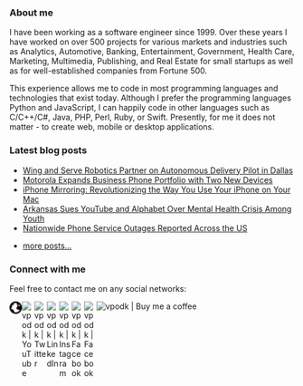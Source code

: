 ### About me

I have been working as a software engineer since 1999. Over these years I have worked on over 500 projects for various markets and industries such as Analytics, Automotive, Banking, Entertainment, Government, Health Care, Marketing, Multimedia, Publishing, and Real Estate for small startups as well as for well-established companies from Fortune 500.

This experience allows me to code in most programming languages and technologies that exist today. Although I prefer the programming languages Python and JavaScript, I can happily code in other languages such as C/C++/C#, Java, PHP, Perl, Ruby, or Swift. Presently, for me it does not matter - to create web, mobile or desktop applications.

### Latest blog posts

<!-- BLOG-POST-LIST:START -->
- [Wing and Serve Robotics Partner on Autonomous Delivery Pilot in Dallas](https://medium.com/majordigest/wing-and-serve-robotics-partner-on-autonomous-delivery-pilot-in-dallas-5141366c8abf?source=rss-22947912adc0------2)
- [Motorola Expands Business Phone Portfolio with Two New Devices](https://medium.com/majordigest/motorola-expands-business-phone-portfolio-with-two-new-devices-5bcfdf69ca31?source=rss-22947912adc0------2)
- [iPhone Mirroring: Revolutionizing the Way You Use Your iPhone on Your Mac](https://medium.com/majordigest/iphone-mirroring-revolutionizing-the-way-you-use-your-iphone-on-your-mac-9e1049435b4b?source=rss-22947912adc0------2)
- [Arkansas Sues YouTube and Alphabet Over Mental Health Crisis Among Youth](https://medium.com/majordigest/arkansas-sues-youtube-and-alphabet-over-mental-health-crisis-among-youth-b7efdd730ebd?source=rss-22947912adc0------2)
- [Nationwide Phone Service Outages Reported Across the US](https://medium.com/majordigest/nationwide-phone-service-outages-reported-across-the-us-cce00e017bc4?source=rss-22947912adc0------2)
<!-- BLOG-POST-LIST:END -->
- [more posts...](https://medium.com/@vpodk)

### Connect with me
Feel free to contact me on any social networks:

[<img align="left" alt="vpodk.com" width="22px" src="https://raw.githubusercontent.com/iconic/open-iconic/master/svg/globe.svg" />][website]
[<img align="left" alt="vpodk | YouTube" width="22px" src="https://cdn.jsdelivr.net/npm/simple-icons@v3/icons/youtube.svg" />][youtube]
[<img align="left" alt="vpodk | Twitter" width="22px" src="https://cdn.jsdelivr.net/npm/simple-icons@v3/icons/twitter.svg" />][twitter]
[<img align="left" alt="vpodk | LinkedIn" width="22px" src="https://cdn.jsdelivr.net/npm/simple-icons@v3/icons/linkedin.svg" />][linkedin]
[<img align="left" alt="vpodk | Instagram" width="22px" src="https://cdn.jsdelivr.net/npm/simple-icons@v3/icons/instagram.svg" />][instagram]
[<img align="left" alt="vpodk | Facebook" width="22px" src="https://cdn.jsdelivr.net/npm/simple-icons@v3/icons/facebook.svg" />][facebook]
[<img align="left" alt="vpodk | Facebook" width="22px" src="https://cdn.jsdelivr.net/npm/simple-icons@v3/icons/medium.svg" />][medium]
[<img align="left" alt="vpodk | Buy me a coffee" height="24px" src="https://cdn.buymeacoffee.com/buttons/default-yellow.png" />][buymeacoffee]
<br>

<!-- Meta data -->
[website]: https://vpodk.com
[twitter]: https://twitter.com/vpodk
[youtube]: https://youtube.com/@vpodk
[instagram]: https://instagram.com/vpodk
[linkedin]: https://linkedin.com/in/vpodk
[facebook]: https://facebook.com/vpodk
[medium]: https://medium.com/@vpodk
[buymeacoffee]: https://www.buymeacoffee.com/vpodk
